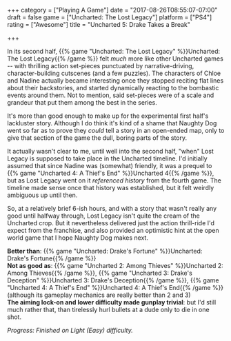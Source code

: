 +++
category = ["Playing A Game"]
date = "2017-08-26T08:55:07-07:00"
draft = false
game = ["Uncharted: The Lost Legacy"]
platform = ["PS4"]
rating = ["Awesome"]
title = "Uncharted 5: Drake Takes a Break"

+++

In its second half, {{% game "Uncharted: The Lost Legacy" %}}Uncharted: The Lost Legacy{{% /game %}} felt <i>much</i> more like other Uncharted games -- with thrilling action set-pieces punctuated by narrative-driving, character-building cutscenes (and a few puzzles).  The characters of Chloe and Nadine actually became interesting once they stopped reciting flat lines about their backstories, and started dynamically reacting to the bombastic events around them.  Not to mention, said set-pieces were of a scale and grandeur that put them among the best in the series.

It's more than good enough to make up for the experimental first half's lackluster story.  Although I do think it's kind of a shame that Naughty Dog went so far as to prove they <i>could</i> tell a story in an open-ended map, only to give that section of the game the dull, boring parts of the story.

It actually wasn't clear to me, until well into the second half, "when" Lost Legacy is supposed to take place in the Uncharted timeline.  I'd initially assumed that since Nadine was (somewhat) friendly, it was a prequel to {{% game "Uncharted 4: A Thief's End" %}}Uncharted 4{{% /game %}}, but as Lost Legacy went on it <i>referenced history</i> from the fourth game.  The timeline made sense once that history was established, but it felt weirdly ambiguous up until then.

So, at a relatively brief 6-ish hours, and with a story that wasn't really any good until halfway through, Lost Legacy isn't quite the cream of the Uncharted crop.  But it nevertheless delivered just the action thrill-ride I'd expect from the franchise, and also provided an optimistic hint at the open world game that I hope Naughty Dog makes next.

<b>Better than</b>: {{% game "Uncharted: Drake's Fortune" %}}Uncharted: Drake's Fortune{{% /game %}}  
<b>Not as good as</b>: {{% game "Uncharted 2: Among Thieves" %}}Uncharted 2: Among Thieves{{% /game %}}, {{% game "Uncharted 3: Drake's Deception" %}}Uncharted 3: Drake's Deception{{% /game %}}, {{% game "Uncharted 4: A Thief's End" %}}Uncharted 4: A Thief's End{{% /game %}} (although its gameplay mechanics are really better than 2 and 3)  
<b>The aiming lock-on and lower difficulty made gunplay trivial</b>: but I'd still much rather that, than tirelessly hurl bullets at a dude only to die in one shot.

<i>Progress: Finished on Light (Easy) difficulty.</i>
